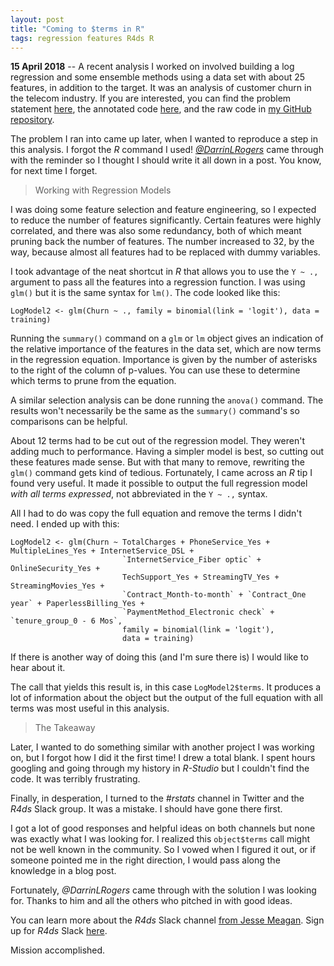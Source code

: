 ```yaml
---
layout: post
title: "Coming to $terms in R"
tags: regression features R4ds R
---
```


**15 April 2018** -- A recent analysis I worked on involved building a log regression and some ensemble methods using a data set with about 25 features, in addition to the target. It was an analysis of customer churn in the telecom industry. If you are interested, you can find the problem statement [here][1], the annotated code [here][2], and the raw code in [my GitHub repository][3].

The problem I ran into came up later, when I wanted to reproduce a step in this analysis. I forgot the *R* command I used! [*@DarrinLRogers*][4] came through with the reminder so I thought I should write it all down in a post. You know, for next time I forget.

>Working with Regression Models

I was doing some feature selection and feature engineering, so I expected to reduce the number of features significantly. Certain features were highly correlated, and there was also some redundancy, both of which meant pruning back the number of features. The number increased to 32, by the way, because almost all features had to be replaced with dummy variables.

I took advantage of the neat shortcut in *R* that allows you to use the `Y ~ .,` argument to pass all the features into a regression function. I was using `glm()` but it is the same syntax for `lm()`. The code looked like this:

    LogModel2 <- glm(Churn ~ ., family = binomial(link = 'logit'), data = training)
    

Running the `summary()` command on a `glm` or `lm` object gives an indication of the relative importance of the features in the data set, which are now terms in the regression equation. Importance is given by the number of asterisks to the right of the column of p-values. You can use these to determine which terms to prune from the equation.

A similar selection analysis can be done running the `anova()` command. The results won't necessarily be the same as the `summary()` command's so comparisons can be helpful.

About 12 terms had to be cut out of the regression model. They weren't adding much to performance. Having a simpler model is best, so cutting out these features made sense. But with that many to remove, rewriting the `glm()` command gets kind of tedious. Fortunately, I came across an *R* tip I found very useful. It made it possible to output the full regression model *with all terms expressed*, not abbreviated in the `Y ~ .,` syntax.

All I had to do was copy the full equation and remove the terms I didn't need. I ended up with this:

    LogModel2 <- glm(Churn ~ TotalCharges + PhoneService_Yes + MultipleLines_Yes + InternetService_DSL + 
                             `InternetService_Fiber optic` + OnlineSecurity_Yes + 
                             TechSupport_Yes + StreamingTV_Yes + StreamingMovies_Yes + 
                             `Contract_Month-to-month` + `Contract_One year` + PaperlessBilling_Yes +
                             `PaymentMethod_Electronic check` + `tenure_group_0 - 6 Mos`,
                             family = binomial(link = 'logit'), 
                             data = training)
    

If there is another way of doing this (and I'm sure there is) I would like to hear about it.

The call that yields this result is, in this case `LogModel2$terms`. It produces a lot of information about the object but the output of the full equation with all terms was most useful in this analysis.

>The Takeaway

Later, I wanted to do something similar with another project I was working on, but I forgot how I did it the first time! I drew a total blank. I spent hours googling and going through my history in *R-Studio* but I couldn't find the code. It was terribly frustrating.

Finally, in desperation, I turned to the *#rstats* channel in Twitter and the *R4ds* Slack group. It was a mistake. I should have gone there first.

I got a lot of good responses and helpful ideas on both channels but none was exactly what I was looking for. I realized this `object$terms` call might not be well known in the community. So I vowed when I figured it out, or if someone pointed me in the right direction, I would pass along the knowledge in a blog post.

Fortunately, *@DarrinLRogers* came through with the solution I was looking for. Thanks to him and all the others who pitched in with good ideas.

You can learn more about the *R4ds* Slack channel [from Jesse Meagan][5]. Sign up for *R4ds* Slack [here][6].

Mission accomplished.

 [1]: https://seslezak.github.io/R-Code/Telco_Churn_Reg_PS.html
 [2]: https://seslezak.github.io/R-Code/Telco_Churn_Reg.html
 [3]: https://github.com/seslezak/R-Code/blob/master/Telco%20Customer%20Churn%20Regression
 [4]: https://twitter.com/DarrinLRogers
 [5]: https://medium.com/@kierisi/r4ds-the-next-iteration-d51e0a1b0b82
 [6]: https://docs.google.com/forms/d/e/1FAIpQLSeT3zfzjWxoaQ6RmUEdT9n0xtvkuSaMeBetDQLpzNJvGUB6IQ/viewform
